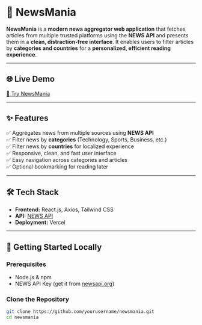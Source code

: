 # 📰 NewsMania

**NewsMania** is a **modern news aggregator web application** that fetches articles from multiple trusted platforms using the **NEWS API** and presents them in a **clean, distraction-free interface**. It enables users to filter articles by **categories and countries** for a **personalized, efficient reading experience**.

---

## 🌐 Live Demo

[🚀 Try NewsMania](https://newsmania-demo.vercel.app)

---

## ✨ Features

✅ Aggregates news from multiple sources using **NEWS API**  
✅ Filter news by **categories** (Technology, Sports, Business, etc.)  
✅ Filter news by **countries** for localized experience  
✅ Responsive, clean, and fast user interface  
✅ Easy navigation across categories and articles  
✅ Optional bookmarking for reading later

---

## 🛠️ Tech Stack

- **Frontend:** React.js, Axios, Tailwind CSS
- **API:** [NEWS API](https://newsapi.org)
- **Deployment:** Vercel

---

## 🚀 Getting Started Locally

### Prerequisites

- Node.js & npm
- NEWS API Key (get it from [newsapi.org](https://newsapi.org))

### Clone the Repository

```bash
git clone https://github.com/yourusername/newsmania.git
cd newsmania
